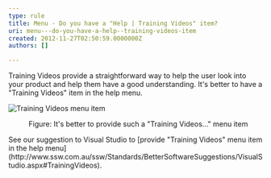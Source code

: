 ```yaml
---
type: rule
title: Menu - Do you have a "Help | Training Videos" item?
uri: menu---do-you-have-a-help--training-videos-item
created: 2012-11-27T02:50:59.0000000Z
authors: []

---
```


 
Training Videos provide a straightforward way to help the user look into your product and help them have a good understanding. It's better to have a "Training Videos" item in the help menu.
   ​<dl class="goodImage"><dt><img alt="Training Videos menu item" src="http&#58;//www.ssw.com.au/ssw/Standards/Rules/Images/TrainingVideos.jpg"></dt>
<dd>Figure&#58; It's better to provide such a &quot;Training Videos...&quot; menu item</dd></dl>
See our suggestion to Visual Studio to [provide "Training Videos" menu item in the help menu](http&#58;//www.ssw.com.au/ssw/Standards/BetterSoftwareSuggestions/VisualStudio.aspx#TrainingVideos).

